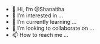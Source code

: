 - 👋 Hi, I’m @Shanaitha
- 👀 I’m interested in ...
- 🌱 I’m currently learning ...
- 💞️ I’m looking to collaborate on ...
- 📫 How to reach me ...

<!---
Shanaitha/Shanaitha is a ✨ special ✨ repository because its `README.md` (this file) appears on your GitHub profile.
You can click the Preview link to take a look at your changes.
--->
